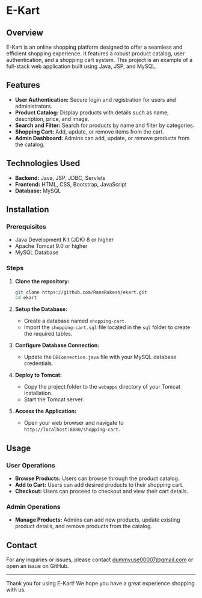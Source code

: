 # E-Kart

## Overview

E-Kart is an online shopping platform designed to offer a seamless and efficient shopping experience. It features a robust product catalog, user authentication, and a shopping cart system. This project is an example of a full-stack web application built using Java, JSP, and MySQL.

## Features

- **User Authentication:** Secure login and registration for users and administrators.
- **Product Catalog:** Display products with details such as name, description, price, and image.
- **Search and Filter:** Search for products by name and filter by categories.
- **Shopping Cart:** Add, update, or remove items from the cart.
- **Admin Dashboard:** Admins can add, update, or remove products from the catalog.

## Technologies Used

- **Backend:** Java, JSP, JDBC, Servlets
- **Frontend:** HTML, CSS, Bootstrap, JavaScript
- **Database:** MySQL

## Installation

### Prerequisites

- Java Development Kit (JDK) 8 or higher
- Apache Tomcat 9.0 or higher
- MySQL Database

### Steps

1. **Clone the repository:**
    ```sh
    git clone https://github.com/RaneRakesh/ekart.git
    cd ekart
    ```

2. **Setup the Database:**
    - Create a database named `shopping-cart`.
    - Import the `shopping-cart.sql` file located in the `sql` folder to create the required tables.

3. **Configure Database Connection:**
    - Update the `DBConnection.java` file with your MySQL database credentials.

4. **Deploy to Tomcat:**
    - Copy the project folder to the `webapps` directory of your Tomcat installation.
    - Start the Tomcat server.

5. **Access the Application:**
    - Open your web browser and navigate to `http://localhost:8080/shopping-cart`.

## Usage

### User Operations

- **Browse Products:** Users can browse through the product catalog.
- **Add to Cart:** Users can add desired products to their shopping cart.
- **Checkout:** Users can proceed to checkout and view their cart details.

### Admin Operations

- **Manage Products:** Admins can add new products, update existing product details, and remove products from the catalog.

## Contact

For any inquiries or issues, please contact dummyuse00007@gmail.com or open an issue on GitHub.

---

Thank you for using E-Kart! We hope you have a great experience shopping with us.
